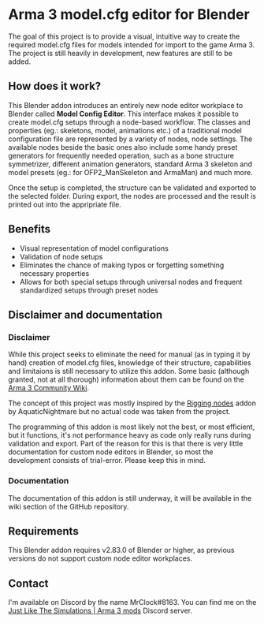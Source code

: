 # Arma 3 model.cfg editor for Blender

The goal of this project is to provide a visual, intuitive way to create the required model.cfg files for models intended for import to the game Arma 3.
The project is still heavily in development, new features are still to be added.

## How does it work?

This Blender addon introduces an entirely new node editor workplace to Blender called **Model Config Editor**. This interface makes it possible to create model.cfg setups through a node-based workflow. The classes and properties (eg.: skeletons, model, animations etc.) of a traditional model configuration file are represented by a variety of nodes, node settings. The available nodes beside the basic ones also include some handy preset generators for frequently needed operation, such as a bone structure symmetrizer, different animation generators, standard Arma 3 skeleton and model presets (eg.: for OFP2_ManSkeleton and ArmaMan) and much more.

Once the setup is completed, the structure can be validated and exported to the selected folder. During export, the nodes are processed and the result is printed out into the appripriate file.

## Benefits
- Visual representation of model configurations
- Validation of node setups
- Eliminates the chance of making typos or forgetting something necessary properties
- Allows for both special setups through universal nodes and frequent standardized setups through preset nodes

## Disclaimer and documentation
### Disclaimer
While this project seeks to eliminate the need for manual (as in typing it by hand) creation of model.cfg files, knowledge of their structure, capabilities and limitaions is still necessary to utilize this addon. Some basic (although granted, not at all thorough) information about them can be found on the [Arma 3 Community Wiki](https://community.bistudio.com/wiki/Model_Config).

The concept of this project was mostly inspired by the [Rigging nodes](https://gitlab.com/AquaticNightmare/rigging_nodes/-/releases) addon by AquaticNightmare but no actual code was taken from the project.

The programming of this addon is most likely not the best, or most efficient, but it functions, it's not performance heavy as code only really runs during validation and export. Part of the reason for this is that there is very little documentation for custom node editors in Blender, so most the development consists of trial-error. Please keep this in mind.

### Documentation
The documentation of this addon is still underway, it will be available in the wiki section of the GitHub repository.

## Requirements
This Blender addon requires v2.83.0 of Blender or higher, as previous versions do not support custom node editor workplaces.

## Contact
I'm available on Discord by the name MrClock#8163. You can find me on the [Just Like The Simulations | Arma 3 mods](https://discord.gg/KQSBDF3) Discord server.
